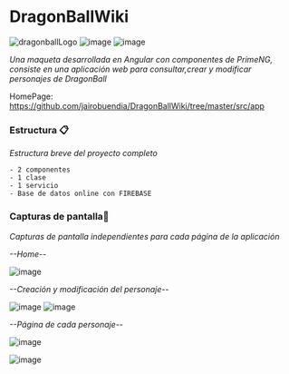 # DragonBallWiki

![dragonballLogo](https://user-images.githubusercontent.com/55530657/145694559-38ead340-d1e2-454a-8173-4d0c9fbd565d.png)
![image](https://user-images.githubusercontent.com/55530657/145694548-3037198e-4d67-432a-9ba9-984ad7ccc5bb.png) ![image](https://user-images.githubusercontent.com/55530657/145694378-2c45f423-cb36-466c-bc95-092f16dd64ff.png)


_Una maqueta desarrollada en Angular con componentes de PrimeNG, consiste en una aplicación web para consultar,crear y modificar personajes de DragonBall_

HomePage: https://github.com/jairobuendia/DragonBallWiki/tree/master/src/app

### Estructura 📋

_Estructura breve del proyecto completo_

```
- 2 componentes
- 1 clase
- 1 servicio
- Base de datos online con FIREBASE
```

### Capturas de pantalla🔧

_Capturas de pantalla independientes para cada página de la aplicación_

_--Home--_

![image](https://user-images.githubusercontent.com/55530657/157670208-fdcfd3c9-ecc4-4c73-a910-3696c449cfb8.png)

_--Creación y modificación del personaje--_

![image](https://user-images.githubusercontent.com/55530657/157670414-b51c5cec-47e8-477c-b128-685e69f03f46.png)
![image](https://user-images.githubusercontent.com/55530657/157670436-38501af5-919d-452d-9879-b275cf37943e.png)


_--Página de cada personaje--_

![image](https://user-images.githubusercontent.com/55530657/145694518-c75ab8f8-d59f-4c26-af5c-760213b1ba25.png)

![image](https://user-images.githubusercontent.com/55530657/145694533-b51c182f-3d93-4270-9648-01d2bd1c8d0b.png)


